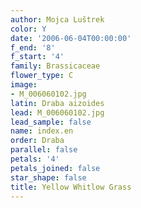 ```yaml
---
author: Mojca Luštrek
color: Y
date: '2006-06-04T00:00:00'
f_end: '8'
f_start: '4'
family: Brassicaceae
flower_type: C
image:
- M_006060102.jpg
latin: Draba aizoides
lead: M_006060102.jpg
lead_sample: false
name: index.en
order: Draba
parallel: false
petals: '4'
petals_joined: false
star_shape: false
title: Yellow Whitlow Grass
---
```

